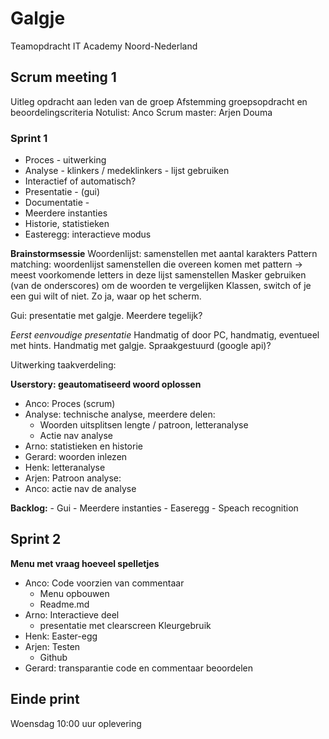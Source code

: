 # Galgje

Teamopdracht IT Academy Noord-Nederland

## Scrum meeting 1

Uitleg opdracht aan leden van de groep
Afstemming groepsopdracht en beoordelingscriteria
Notulist: Anco
Scrum master: Arjen Douma

### Sprint 1

- Proces - uitwerking
- Analyse - klinkers / medeklinkers - lijst gebruiken
- Interactief of automatisch?
- Presentatie - (gui)
- Documentatie - 
- Meerdere instanties
- Historie, statistieken
- Easteregg: interactieve modus

**Brainstormsessie**
Woordenlijst: samenstellen met aantal karakters
Pattern matching: woordenlijst samenstellen die overeen komen met pattern 
-> meest voorkomende letters in deze lijst samenstellen
Masker gebruiken (van de onderscores) om de woorden te vergelijken
Klassen, switch of je een gui wilt of niet. Zo ja, waar op het scherm.

Gui: presentatie met galgje. Meerdere tegelijk?

*Eerst eenvoudige presentatie*
Handmatig of door PC, handmatig, eventueel met hints.
Handmatig met galgje.
Spraakgestuurd (google api)?

Uitwerking taakverdeling:

**Userstory: geautomatiseerd woord oplossen**
- Anco: Proces  (scrum)
- Analyse: technische analyse, meerdere delen: 
	- Woorden uitsplitsen lengte / patroon, letteranalyse
	- Actie nav analyse
- Arno: statistieken en historie
- Gerard: woorden inlezen
- Henk: letteranalyse
- Arjen: Patroon analyse: 
- Anco: actie nav de analyse


**Backlog:**
	- Gui
	- Meerdere instanties
	- Easeregg
	- Speach recognition
	
## Sprint 2

**Menu met vraag hoeveel spelletjes**
- Anco: Code voorzien van commentaar
	- Menu opbouwen
	- Readme.md
- Arno: Interactieve deel
	- presentatie met clearscreen
Kleurgebruik
- Henk: Easter-egg
- Arjen: Testen
	- Github
- Gerard: transparantie code en commentaar beoordelen

## Einde print
Woensdag 10:00 uur oplevering
